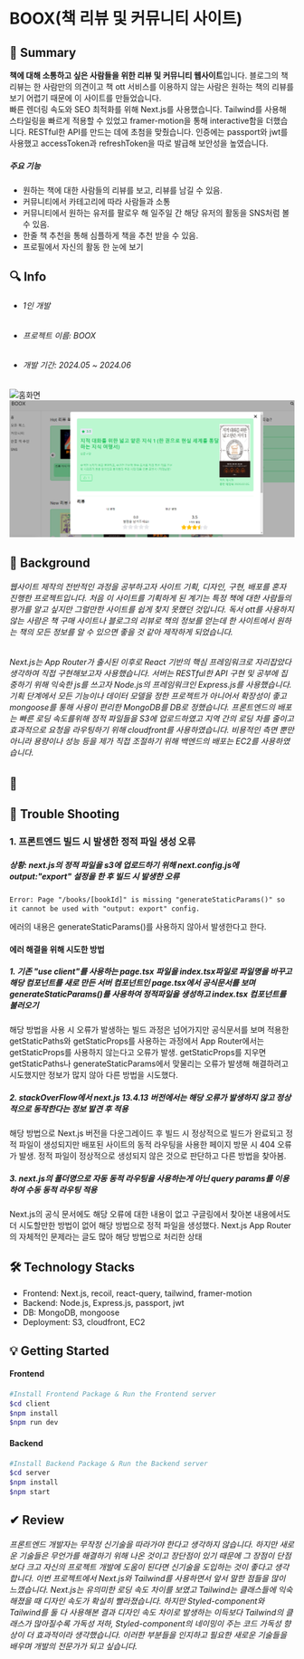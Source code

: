 BOOX(책 리뷰 및 커뮤니티 사이트)
=

## 📌 Summary

**책에 대해 소통하고 싶은 사람들을 위한 리뷰 및 커뮤니티 웹사이트**입니다. 블로그의 책 리뷰는 한 사람만의 의견이고 책 ott 서비스를 이용하지 않는 사람은 원하는 책의 리뷰를 보기 어렵기 때문에 이 사이트를 만들었습니다.  
빠른 렌더링 속도와 SEO 최적화를 위해 Next.js를 사용했습니다. Tailwind를 사용해 스타일링을 빠르게 적용할 수 있었고 framer-motion을 통해 interactive함을 더했습니다.  RESTful한 API를 만드는 데에 초첨을 맞췄습니다. 인증에는 passport와 jwt를 사용했고 accessToken과 refreshToken을 따로 발급해 보안성을 높였습니다.

##### **주요 기능**

* 원하는 책에 대한 사람들의 리뷰를 보고, 리뷰를 남길 수 있음.
* 커뮤니티에서 카테고리에 따라 사람들과 소통
* 커뮤니티에서 원하는 유저를 팔로우 해 일주일 간 해당 유저의 활동을 SNS처럼 볼 수 있음.
* 한줄 책 추천을 통해 심플하게 책을 추천 받을 수 있음.
* 프로필에서 자신의 활동 한 눈에 보기

## 🔍  Info
* ###### 1인 개발
* ###### 프로젝트 이름: BOOX
* ###### 개발 기간: 2024.05 ~ 2024.06

![홈화면](./client/public/홈.PNG)
![모달화면](./client/public/모달.PNG)



## 💾 Background 

###### 웹사이트 제작의 전반적인 과정을 공부하고자 사이트 기획, 디자인, 구현, 배포를 혼자 진행한 프로젝트입니다. 처음 이 사이트를 기획하게 된 계기는 특정 책에 대한 사람들의 평가를 알고 싶지만 그럴만한 사이트를 쉽게 찾지 못했던 것입니다. 독서 ott를 사용하지 않는 사람은 책 구매 사이트나 블로그의 리뷰로 책의 정보를 얻는데 한 사이트에서 원하는 책의 모든 정보를 알 수 있으면 좋을 것 같아 제작하게 되었습니다.


###### Next.js는 App Router가 출시된 이후로 React 기반의 핵심 프레임워크로 자리잡았다 생각하여 직접 구현해보고자 사용했습니다. 서버는 RESTful한 API 구현 및 공부에 집중하기 위해 익숙한 js를 쓰고자 Node.js의 프레임워크인 Express.js를 사용했습니다. 기획 단계에서 모든 기능이나 데이터 모델을 정한 프로젝트가 아니어서 확장성이 좋고 mongoose를 통해 사용이 편리한 MongoDB를 DB로 정했습니다. 프론트엔드의 배포는 빠른 로딩 속도를위해 정적 파일들을 S3에 업로드하였고 지역 간의 로딩 차를 줄이고 효과적으로 요청을 라우팅하기 위해 cloudfront를 사용하였습니다. 비용적인 측면 뿐만 아니라 용량이나 성능 등을 제가 직접 조절하기 위해 백엔드의 배포는 EC2를 사용하였습니다. 





## 📖 

## 🎯 Trouble Shooting

### 1. 프론트엔드 빌드 시 발생한 정적 파일 생성 오류
##### 상황: next.js의 정적 파일을 s3에 업로드하기 위해 next.config.js에 output:"export" 설정을 한 후 빌드 시  발생한 오류


```
Error: Page "/books/[bookId]" is missing "generateStaticParams()" so it cannot be used with "output: export" config.
```
에러의 내용은 generateStaticParams()를 사용하지 않아서 발생한다고 한다.

#### 에러 해결을 위해 시도한 방법
##### 1. 기존 "use client"를 사용하는 page.tsx 파일을 index.tsx파일로 파일명을 바꾸고 해당 컴포넌트를 새로 만든 서버 컴포넌트인 page.tsx에서 공식문서를 보며 generateStaticParams()를 사용하여 정적파일을 생성하고 index.tsx 컴포넌트를 불러오기


해당 방법을 사용 시 오류가 발생하는 빌드 과정은 넘어가지만 공식문서를 보며 적용한 getStaticPaths와 getStaticProps를 사용하는 과정에서 App Router에서는 getStaticProps를 사용하지 않는다고 오류가 발생. getStaticProps를 지우면 getStaticPaths나 generateStaticParams에서 맞물리는 오류가 발생해 해결하려고 시도했지만 정보가 많지 않아 다른 방법을 시도했다.

##### 2. stackOverFlow에서 next.js 13.4.13 버전에서는 해당 오류가 발생하지 않고 정상적으로 동작한다는 정보 발견 후 적용



해당 방법으로 Next.js 버전을 다운그레이드 후 빌드 시 정상적으로 빌드가 완료되고 정적 파일이 생성되지만 배포된 사이트의 동적 라우팅을 사용한 페이지 방문 시 404 오류가 발생. 정적 파일이 정상적으로 생성되지 않은 것으로 판단하고 다른 방법을 찾아봄.

##### 3. next.js의 폴더명으로 자동 동적 라우팅을 사용하는게 아닌 query params를 이용하여 수동 동적 라우팅 적용


Next.js의 공식 문서에도 해당 오류에 대한 내용이 없고 구글링에서 찾아본 내용에서도 더 시도할만한 방법이 없어 해당 방법으로 정적 파일을 생성했다. Next.js App Router의 자체적인 문제라는 글도 많아 해당 방법으로 처리한 상태


## 🛠 Technology Stacks

* Frontend: Next.js, recoil, react-query, tailwind, framer-motion
* Backend: Node.js, Express.js, passport, jwt
* DB: MongoDB, mongoose
* Deployment: S3, cloudfront, EC2


## 💡 Getting Started

#### Frontend
```bash
#Install Frontend Package & Run the Frontend server
$cd client
$npm install 
$npm run dev 
```
#### Backend
```bash
#Install Backend Package & Run the Backend server
$cd server
$npm install
$npm start
```




## ✔ Review

###### 프론트엔드 개발자는 무작정 신기술을 따라가야 한다고 생각하지 않습니다. 하지만 새로운 기술들은 무언가를 해결하기 위해 나온 것이고 장단점이 있기 때문에 그 장점이 단점보다 크고 자신의 프로젝트 개발에 도움이 된다면 신기술을 도입하는 것이 좋다고 생각합니다. 이번 프로젝트에서 Next.js와 Tailwind를 사용하면서 앞서 말한 점들을 많이 느꼈습니다. Next.js는 유의미한 로딩 속도 차이를 보였고 Tailwind는 클래스들에 익숙해졌을 때 디자인 속도가 확실히 빨라졌습니다. 하지만 Styled-component와 Tailwind를 둘 다 사용해본 결과 디자인 속도 차이로 발생하는 이득보다 Tailwind의 클래스가 많아질수록 가독성 저하, Styled-component의 네이밍이 주는 코드 가독성 향상이 더 효과적이라 생각했습니다. 이러한 부분들을 인지하고 필요한 새로운 기술들을 배우며 개발의 전문가가 되고 싶습니다.

